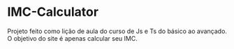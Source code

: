 # IMC-Calculator
Projeto feito como lição de aula do curso de Js e Ts do básico ao avançado. O objetivo do site é apenas calcular seu IMC.
